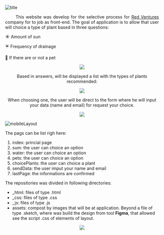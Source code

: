 ![title](https://user-images.githubusercontent.com/46378210/72853365-f2d11500-3c8f-11ea-8282-aa616458ad61.png)

<p align="justify">
&nbsp;&nbsp;&nbsp;&nbsp;&nbsp;&nbsp;This website was develop for the selective process for <a href="https://www.redventures.com/">Red Ventures</a> company for to job as
front-end. The goal of application is to allow that user  will choice a type of plant based in three questions: 
</p>

:sunny: Amount of sun

:umbrella: Frequency of drainage

:dog: If there are or not a pet

<p align="center">
  <img src="https://user-images.githubusercontent.com/46378210/72853352-e64cbc80-3c8f-11ea-94d8-a3c70f6f593f.png"/>
</p>

<p align="center">
  Based in answers, will be displayed a list with the types of plants recommended:
</p>

<p align="center">
  <img src="https://user-images.githubusercontent.com/46378210/72853359-ea78da00-3c8f-11ea-8989-991aee336282.png"/>
</p>

<p align="center">
  When choosing one, the user will be direct to the form where he will input your data (name and email) for request your choice.
</p>

<p align="center">
  <img src="https://user-images.githubusercontent.com/46378210/72853360-ecdb3400-3c8f-11ea-92d9-d55bcf7a34d6.png"/>
</p>

![mobileLayout](https://user-images.githubusercontent.com/46378210/72853358-ea78da00-3c8f-11ea-9388-df008cc4faa9.png)

The pags can be list righ here: 
1. index: princial page
2. sum: the user can choice an option
3. water: the user can choice an option
4. pets: the user can choice an option
5. choicePlants: the user can choice a plant 
6. sendData: the user imput your name and email
7. lastPage: the informations are confirmed 

The repositories was divided in following directories: 

- _html: files of type .html
- _css: files of type .css
- _js: files of type .js
- assets: compost by images that will be at application. Beyond a file of type .sketch, where was build the design from tool <strong>Figma</strong>, that allowed see the script .css of elements of layout. 
<p align="center">
<img src="https://66.media.tumblr.com/5240545d1b83e237bf9a84070ef7d65e/tumblr_ow4mpri97G1war5f9o1_400.gifv"/>
</p>
